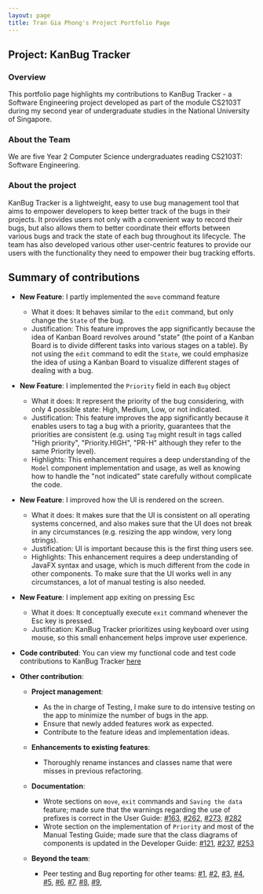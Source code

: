 ```yaml
---
layout: page
title: Tran Gia Phong's Project Portfolio Page
---
```


## Project: KanBug Tracker

### Overview

This portfolio page highlights my contributions to KanBug Tracker - a Software Engineering project developed as part of the module CS2103T during my second year of undergraduate studies in the National University of Singapore. 

### About the Team

We are five Year 2 Computer Science undergraduates reading CS2103T: Software Engineering. 

### About the project

KanBug Tracker is a lightweight, easy to use bug management tool that aims to empower developers to keep better track of the bugs in their projects. It provides users not only with a convenient way to record their bugs, but also allows them to better coordinate their efforts between various bugs and track the state of each bug throughout its lifecycle. The team has also developed various other user-centric features to provide our users with the functionality they need to empower their bug tracking efforts. 

## Summary of contributions

* **New Feature**: I partly implemented the `move` command feature
 
    * What it does: It behaves similar to the `edit` command, but only change the `State` of the bug. 
    * Justification: This feature improves the app significantly because the idea of Kanban Board revolves around "state" (the 
 point of a Kanban Board is to divide different tasks into various stages on a table). By not using the `edit` command
 to edit the `State`, we could emphasize the idea of using a Kanban Board to visualize different stages of dealing with
 a bug.

* **New Feature**: I implemented the `Priority` field in each `Bug` object

    * What it does: It represent the priority of the bug considering, with only 4 possible state: High, Medium, Low, or not indicated.
    * Justification: This feature improves the app significantly because it enables users to tag a bug with a priority, 
 guarantees that the priorities are consistent (e.g. using `Tag` might result in tags called "High priority", "Priority.HIGH", 
 "PR-H" although they refer to the same Priority level).
    * Highlights: This enhancement requires a deep understanding of the `Model` component implementation and usage, 
 as well as knowing how to handle the "not indicated" state carefully without complicate the code.
 
* **New Feature**: I improved how the UI is rendered on the screen.

    * What it does: It makes sure that the UI is consistent on all operating systems concerned, and also makes sure that the
 UI does not break in any circumstances (e.g. resizing the app window, very long strings).
    * Justification: UI is important because this is the first thing users see.
    * Highlights: This enhancement requires a deep understanding of JavaFX syntax and usage, which is much different
 from the code in other components. To make sure that the UI works well in any circumstances, a lot of manual testing 
 is also needed.
 
* **New Feature**: I implement app exiting on pressing Esc

    * What it does: It conceptually execute `exit` command whenever the Esc key is pressed.
    * Justification: KanBug Tracker prioritizes using keyboard over using mouse, so this small enhancement helps improve
 user experience. 
 
* **Code contributed**: You can view my functional code and test code contributions to KanBug Tracker [here](https://nus-cs2103-ay2021s1.github.io/tp-dashboard/#breakdown=true&search=phongtran98&sort=groupTitle&sortWithin=title&since=2020-08-14&timeframe=commit&mergegroup=&groupSelect=groupByRepos&checkedFileTypes=docs~functional-code~test-code~other)

* **Other contribution**:

    * **Project management**:
        * As the in charge of Testing, I make sure to do intensive testing on the app to minimize the number of bugs in the app.
        * Ensure that newly added features work as expected.
        * Contribute to the feature ideas and implementation ideas.  
 
    * **Enhancements to existing features**:
        * Thoroughly rename instances and classes name that were misses in previous refactoring.

    * **Documentation**:
        * Wrote sections on `move`, `exit` commands and `Saving the data` feature; made sure that the warnings regarding the use of prefixes is correct in the User Guide:
        [#163](https://github.com/AY2021S1-CS2103T-W17-1/tp/pull/163),
        [#262](https://github.com/AY2021S1-CS2103T-W17-1/tp/pull/262),
        [#273](https://github.com/AY2021S1-CS2103T-W17-1/tp/pull/273),
        [#282](https://github.com/AY2021S1-CS2103T-W17-1/tp/pull/282)
        * Wrote section on the implementation of `Priority` and most of the Manual Testing Guide; made sure that the class diagrams of components is updated in the Developer Guide:
        [#121](https://github.com/AY2021S1-CS2103T-W17-1/tp/pull/121),
        [#237](https://github.com/AY2021S1-CS2103T-W17-1/tp/pull/237),
        [#253](https://github.com/AY2021S1-CS2103T-W17-1/tp/pull/253)
     
    * **Beyond the team**:
        * Peer testing and Bug reporting for other teams:
        [#1](https://github.com/PhongTran98/ped/issues/1),
        [#2](https://github.com/PhongTran98/ped/issues/2),
        [#3](https://github.com/PhongTran98/ped/issues/3),
        [#4](https://github.com/PhongTran98/ped/issues/4),
        [#5](https://github.com/PhongTran98/ped/issues/5),
        [#6](https://github.com/PhongTran98/ped/issues/6),
        [#7](https://github.com/PhongTran98/ped/issues/7),
        [#8](https://github.com/PhongTran98/ped/issues/8),
        [#9](https://github.com/PhongTran98/ped/issues/9),
        
        
           
     
        
